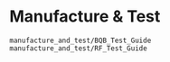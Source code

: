 # Manufacture & Test
```{toctree}
manufacture_and_test/BQB_Test_Guide
manufacture_and_test/RF_Test_Guide
```
